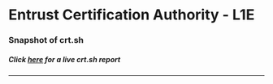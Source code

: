 # Entrust Certification Authority - L1E
### Snapshot of crt.sh
##### Click [here](https://crt.sh/?q=64035DEDB0E4C1DF8C63FE14697305090595A785557396A7A3F2DFE576FA7958) for a live crt.sh report

---
